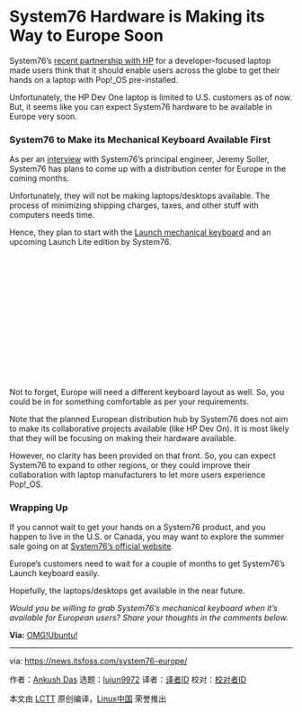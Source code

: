 [#]: subject: "System76 Hardware is Making its Way to Europe Soon"
[#]: via: "https://news.itsfoss.com/system76-europe/"
[#]: author: "Ankush Das https://news.itsfoss.com/author/ankush/"
[#]: collector: "lujun9972"
[#]: translator: " "
[#]: reviewer: " "
[#]: publisher: " "
[#]: url: " "

System76 Hardware is Making its Way to Europe Soon
======

System76’s [recent partnership with HP][1] for a developer-focused laptop made users think that it should enable users across the globe to get their hands on a laptop with Pop!_OS pre-installed.

Unfortunately, the HP Dev One laptop is limited to U.S. customers as of now. But, it seems like you can expect System76 hardware to be available in Europe very soon.

### System76 to Make its Mechanical Keyboard Available First

As per an [interview][2] with System76’s principal engineer, Jeremy Soller, System76 has plans to come up with a distribution center for Europe in the coming months.

Unfortunately, they will not be making laptops/desktops available. The process of minimizing shipping charges, taxes, and other stuff with computers needs time.

Hence, they plan to start with the [Launch mechanical keyboard][3] and an upcoming Launch Lite edition by System76.

![][4]

Not to forget, Europe will need a different keyboard layout as well. So, you could be in for something comfortable as per your requirements.

Note that the planned European distribution hub by System76 does not aim to make its collaborative projects available (like HP Dev On). It is most likely that they will be focusing on making their hardware available.

However, no clarity has been provided on that front. So, you can expect System76 to expand to other regions, or they could improve their collaboration with laptop manufacturers to let more users experience Pop!_OS.

### Wrapping Up

If you cannot wait to get your hands on a System76 product, and you happen to live in the U.S. or Canada, you may want to explore the summer sale going on at [System76’s official website][5].

Europe’s customers need to wait for a couple of months to get System76’s Launch keyboard easily.

Hopefully, the laptops/desktops get available in the near future.

_Would you be willing to grab System76’s mechanical keyboard when it’s available for European users?_ _Share your thoughts in the comments below._

**Via:** [OMG!Ubuntu!][6]

--------------------------------------------------------------------------------

via: https://news.itsfoss.com/system76-europe/

作者：[Ankush Das][a]
选题：[lujun9972][b]
译者：[译者ID](https://github.com/译者ID)
校对：[校对者ID](https://github.com/校对者ID)

本文由 [LCTT](https://github.com/LCTT/TranslateProject) 原创编译，[Linux中国](https://linux.cn/) 荣誉推出

[a]: https://news.itsfoss.com/author/ankush/
[b]: https://github.com/lujun9972
[1]: https://news.itsfoss.com/hp-dev-one-system76/
[2]: https://tweakers.net/reviews/10108/jeremy-soller-van-system76-over-pop_os-de-cosmic-desktop-en-hardware.html
[3]: https://news.itsfoss.com/system76-launch-mechanical-keyboard/
[4]: data:image/svg+xml;base64,PHN2ZyBoZWlnaHQ9IjQ1MCIgd2lkdGg9IjEwMjQiIHhtbG5zPSJodHRwOi8vd3d3LnczLm9yZy8yMDAwL3N2ZyIgdmVyc2lvbj0iMS4xIi8+
[5]: https://system76.com/
[6]: https://www.omgubuntu.co.uk/2022/06/system76-is-opening-a-european-distribution-center
